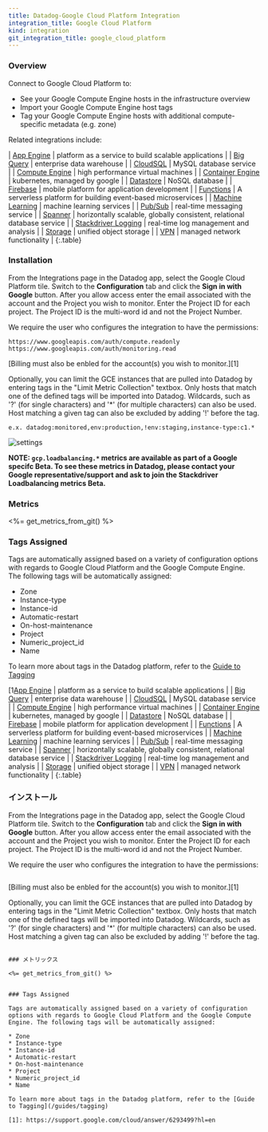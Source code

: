 ```yaml
---
title: Datadog-Google Cloud Platform Integration
integration_title: Google Cloud Platform
kind: integration
git_integration_title: google_cloud_platform
---
```


### Overview

Connect to Google Cloud Platform to:

* See your Google Compute Engine hosts in the infrastructure overview
* Import your Google Compute Engine host tags
* Tag your Google Compute Engine hosts with additional compute-specific metadata (e.g. zone)

Related integrations include:

| [App Engine](/integrations/google_app_engine) | platform as a service to build scalable applications |
| [Big Query](/integrations/google_cloud_big_query) | enterprise data warehouse |
| [CloudSQL](/integrations/google_cloudsql) | MySQL database service |
| [Compute Engine](/integrations/google_compute_engine) | high performance virtual machines |
| [Container Engine](/integrations/google_container_engine) | kubernetes, managed by google |
| [Datastore](/integrations/google_cloud_datastore) | NoSQL database |
| [Firebase](/integrations/google_cloud_firebase) | mobile platform for application development |
| [Functions](/integrations/google_cloud_functions) | A serverless platform for building event-based microservices |
| [Machine Learning](/integrations/google_cloud_ml) | machine learning services |
| [Pub/Sub](/integrations/google_cloud_pubsub) | real-time messaging service |
| [Spanner](/integrations/google_cloud_spanner) | horizontally scalable, globally consistent, relational database service |
| [Stackdriver Logging](/integrations/google_stackdriver_logging) | real-time log management and analysis  |
| [Storage](/integrations/google_cloud_storage) | unified object storage |
| [VPN](/integrations/google_cloud_vpn) | managed network functionality |
{:.table}

### Installation

From the Integrations page in the Datadog app, select the Google Cloud Platform tile. Switch to the **Configuration** tab and click the **Sign in with Google** button. After you allow access enter the email associated with the account and the Project you wish to monitor. Enter the Project ID for each project. The Project ID is the multi-word id and not the Project Number.

We require the user who configures the integration to have the permissions:  

~~~
https://www.googleapis.com/auth/compute.readonly
https://www.googleapis.com/auth/monitoring.read
~~~

[Billing must also be enbled for the account(s) you wish to monitor.][1]


Optionally, you can limit the GCE instances that are pulled into Datadog by entering tags in the "Limit Metric Collection" textbox. Only hosts that match one of the defined tags will be imported into Datadog. Wildcards, such as '?' (for single characters) and '*' (for multiple characters) can also be used. Host matching a given tag can also be excluded by adding '!' before the tag.

~~~
e.x. datadog:monitored,env:production,!env:staging,instance-type:c1.*
~~~

![settings](/static/images/GCPSetup.png)

**NOTE: `gcp.loadbalancing.*` metrics are available as part of a Google specifc Beta. To see these metrics in Datadog, please contact your Google representative/support and ask to join the Stackdriver Loadbalancing metrics Beta.**

### Metrics

<%= get_metrics_from_git() %>


### Tags Assigned

Tags are automatically assigned based on a variety of configuration options with regards to Google Cloud Platform and the Google Compute Engine. The following tags will be automatically assigned:

* Zone
* Instance-type
* Instance-id
* Automatic-restart
* On-host-maintenance
* Project
* Numeric_project_id
* Name

To learn more about tags in the Datadog platform, refer to the [Guide to Tagging](/guides/tagging)

[1[App Engine](/integrations/google_app_engine) | platform as a service to build scalable applications | | [Big Query](/integrations/google_cloud_big_query) | enterprise data warehouse | | [CloudSQL](/integrations/google_cloudsql) | MySQL database service | | [Compute Engine](/integrations/google_compute_engine) | high performance virtual machines | | [Container Engine](/integrations/google_container_engine) | kubernetes, managed by google | | [Datastore](/integrations/google_cloud_datastore) | NoSQL database | | [Firebase](/integrations/google_cloud_firebase) | mobile platform for application development | | [Functions](/integrations/google_cloud_functions) | A serverless platform for building event-based microservices | | [Machine Learning](/integrations/google_cloud_ml) | machine learning services | | [Pub/Sub](/integrations/google_cloud_pubsub) | real-time messaging service | | [Spanner](/integrations/google_cloud_spanner) | horizontally scalable, globally consistent, relational database service | | [Stackdriver Logging](/integrations/google_stackdriver_logging) | real-time log management and analysis | | [Storage](/integrations/google_cloud_storage) | unified object storage | | [VPN](/integrations/google_cloud_vpn) | managed network functionality | {:.table}

### インストール

From the Integrations page in the Datadog app, select the Google Cloud Platform tile. Switch to the **Configuration** tab and click the **Sign in with Google** button. After you allow access enter the email associated with the account and the Project you wish to monitor. Enter the Project ID for each project. The Project ID is the multi-word id and not the Project Number.

We require the user who configures the integration to have the permissions: 

~~~ https://www.googleapis.com/auth/compute.readonly https://www.googleapis.com/auth/monitoring.read
~~~

[Billing must also be enbled for the account(s) you wish to monitor.][1]


Optionally, you can limit the GCE instances that are pulled into Datadog by entering tags in the "Limit Metric Collection" textbox. Only hosts that match one of the defined tags will be imported into Datadog. Wildcards, such as '?' (for single characters) and '*' (for multiple characters) can also be used. Host matching a given tag can also be excluded by adding '!' before the tag.

~~~ e.x. datadog:monitored,env:production,!env:staging,instance-type:c1.* ~~~`gcp.loadbalancing.*`**NOTE:  metrics are available as part of a Google specifc Beta. To see these metrics in Datadog, please contact your Google representative/support and ask to join the Stackdriver Loadbalancing metrics Beta.**

### メトリックス

<%= get_metrics_from_git() %>


### Tags Assigned

Tags are automatically assigned based on a variety of configuration options with regards to Google Cloud Platform and the Google Compute Engine. The following tags will be automatically assigned:

* Zone
* Instance-type
* Instance-id
* Automatic-restart
* On-host-maintenance
* Project
* Numeric_project_id
* Name

To learn more about tags in the Datadog platform, refer to the [Guide to Tagging](/guides/tagging)

[1]: https://support.google.com/cloud/answer/6293499?hl=en
